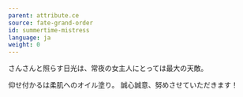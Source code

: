 ```yaml
---
parent: attribute.ce
source: fate-grand-order
id: summertime-mistress
language: ja
weight: 0
---
```


さんさんと照らす日光は、常夜の女主人にとっては最大の天敵。

仰せ付かるは柔肌へのオイル塗り。
誠心誠意、努めさせていただきます！
